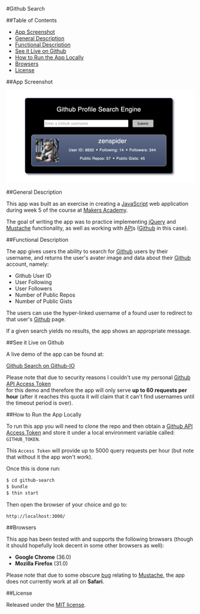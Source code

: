 #Github Search

##Table of Contents

* [App Screenshot](#app-screenshot)
* [General Description](#general-description)
* [Functional Description](#functional-description)
* [See it Live on Github](#see-it-live-on-github)
* [How to Run the App Locally](#how-to-run-the-app-locally)
* [Browsers](#browsers)
* [License](#license)


##App Screenshot

<a href="public/images/github-search-screenshot.png">
	<img src="public/images/github-search-screenshot.png" />
</a>


##General Description

This app was built as an exercise in creating a 
[JavaScript](http://en.wikipedia.org/wiki/JavaScript) web application 
during week 5 of the course at [Makers Academy](http://www.makersacademy.com/).

The goal of writing the app was to practice implementing [jQuery](http://jquery.com) 
and [Mustache](http://mustache.github.io/) functionality, as well as working with 
[API](http://en.wikipedia.org/wiki/Application_programming_interface)s 
([Github](http://github.com) in this case).


##Functional Description

The app gives users the ability to search for [Github](http://github.com) users 
by their username, and returns the user's avater image and data about their 
[Github](http://github.com) account, namely:

* Github User ID
* User Following
* User Followers
* Number of Public Repos
* Number of Public Gists

The users can use the hyper-linked username of a found user to redirect to that user's 
[Github](http://github.com) page.

If a given search yields no results, the app shows an appropriate message.


##See it Live on Github
            
A live demo of the app can be found at:

[Github Search on Github-IO](http://nadavmatalon.github.io/github-search/)

Please note that due to security reasons I couldn't use my personal 
[Github API Access Token](https://help.github.com/articles/creating-an-access-token-for-command-line-use)  
for this demo and therefore the app will only serve __up to 60 requests per hour__ 
(after it reaches this quota it will claim that it can't find usernames until the 
timeout period is over).


##How to Run the App Locally

To run this app you will need to clone the repo and then obtain a 
[Github API Access Token](https://help.github.com/articles/creating-an-access-token-for-command-line-use) 
and store it under a local environment variable called: `GITHUB_TOKEN`.

This `Access Token` will provide up to 5000 query requests per hour (but note that without it 
the app won't work).

Once this is done run:

```bash
$ cd github-search
$ bundle
$ thin start
```

Then open the browser of your choice and go to:
```
http://localhost:3000/
```


##Browsers

This app has been tested with and supports the following browsers (though
it should hopefully look decent in some other browsers as well):

* __Google Chrome__ (36.0)
* __Mozilla Firefox__ (31.0)

Please note that due to some obscure [bug](https://github.com/wycats/handlebars.js/issues/373) 
relating to [Mustache](http://mustache.github.io/), the app does not currently work 
at all on __Safari__.


##License

<p>Released under the <a href="http://www.opensource.org/licenses/MIT">MIT license</a>.</p>

